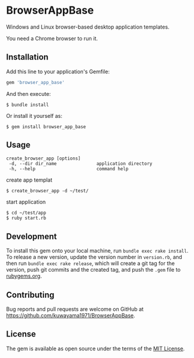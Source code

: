 # BrowserAppBase

Windows and Linux browser-based desktop application templates.

You need a Chrome browser to run it.

## Installation

Add this line to your application's Gemfile:

```ruby
gem 'browser_app_base'
```

And then execute:

    $ bundle install

Or install it yourself as:

    $ gem install browser_app_base

## Usage

    create_browser_app [options]
     -d, --dir dir_name               application directory
     -h, --help                       command help


create app templat

    $ create_browser_app -d ~/test/

start application

    $ cd ~/test/app
    $ ruby start.rb

## Development

To install this gem onto your local machine, run `bundle exec rake install`. To release a new version, update the version number in `version.rb`, and then run `bundle exec rake release`, which will create a git tag for the version, push git commits and the created tag, and push the `.gem` file to [rubygems.org](https://rubygems.org).

## Contributing

Bug reports and pull requests are welcome on GitHub at https://github.com/kuwayama1971/BrowserAppBase.

## License

The gem is available as open source under the terms of the [MIT License](https://opensource.org/licenses/MIT).

